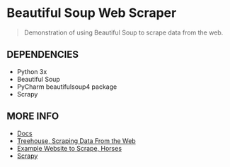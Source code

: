 # Beautiful Soup Web Scraper

> Demonstration of using Beautiful Soup to scrape data from the web.




## DEPENDENCIES

- Python 3x
- Beautiful Soup
- PyCharm beautifulsoup4 package
- Scrapy



## MORE INFO

- [Docs](https://www.crummy.com/software/BeautifulSoup/bs4/doc/#)
- [Treehouse, Scraping Data From the Web](https://teamtreehouse.com/library/scraping-data-from-the-web)
- [Example Website to Scrape, Horses](https://treehouse-projects.github.io/horse-land/index.html)
- [Scrapy](https://scrapy.org/)
